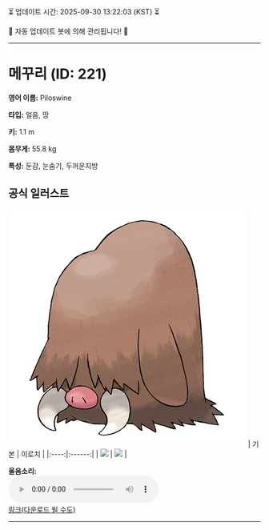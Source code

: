 
⏳ 업데이트 시간: 2025-09-30 13:22:03 (KST) ⏳

🤖 자동 업데이트 봇에 의해 관리됩니다! 🤖

---

# 메꾸리 (ID: 221)
**영어 이름:** Piloswine

**타입:** 얼음, 땅

**키:** 1.1 m

**몸무게:** 55.8 kg

**특성:** 둔감, 눈숨기, 두꺼운지방

## 공식 일러스트
![](https://raw.githubusercontent.com/PokeAPI/sprites/master/sprites/pokemon/other/official-artwork/221.png)
| 기본 | 이로치 |
|:----:|:------:|
| <img src="http://play.pokemonshowdown.com/sprites/ani/piloswine.gif" width="200"> | <img src="http://play.pokemonshowdown.com/sprites/ani-shiny/piloswine.gif" width="200"> |

**울음소리:**<br><audio controls src="https://raw.githubusercontent.com/PokeAPI/cries/main/cries/pokemon/latest/221.ogg"></audio><br> [링크(다운로드 될 수도)](https://raw.githubusercontent.com/PokeAPI/cries/main/cries/pokemon/latest/221.ogg)


---
